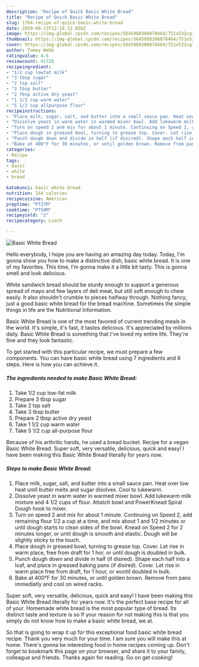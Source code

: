 ```yaml
---
description: "Recipe of Quick Basic White Bread"
title: "Recipe of Quick Basic White Bread"
slug: 1794-recipe-of-quick-basic-white-bread
date: 2020-09-13T12:18:12.056Z
image: https://img-global.cpcdn.com/recipes/5645988306878464/751x532cq70/basic-white-bread-recipe-main-photo.jpg
thumbnail: https://img-global.cpcdn.com/recipes/5645988306878464/751x532cq70/basic-white-bread-recipe-main-photo.jpg
cover: https://img-global.cpcdn.com/recipes/5645988306878464/751x532cq70/basic-white-bread-recipe-main-photo.jpg
author: Tommy Webb
ratingvalue: 4.6
reviewcount: 41728
recipeingredient:
- "1/2 cup lowfat milk"
- "3 tbsp sugar"
- "2 tsp salt"
- "3 tbsp butter"
- "2 tbsp active dry yeast"
- "1 1/2 cup warm water"
- "5 1/2 cup allpurpose flour"
recipeinstructions:
- "Place milk, sugar, salt, and butter into a small sauce pan. Heat over low heat until butter melts and sugar disolves. Cool to lukewarm."
- "Dissolve yeast in warm water in warmed mixer bowl. Add lukewarm milk mixture and 4 1/2 cups of flour. Attatch bowl and PowerKnead Spiral Dough hook to mixer."
- "Turn on speed 2 and mix for about 1 minute. Continuing on Speed 2, add remaining flour 1/2 a cup at a time, and mix about 1 and 1/2 minutes or until dough starts to clean sides of the bowl. Knead on Speed 2 for 2 minutes longer, or until dough is smooth and elastic. Dough will be slightly sticky to the touch."
- "Place dough in greased bowl, turning to grease top. Cover. Let rise in warm place, free from draft for 1 hor, or until dough is doubled in bulk."
- "Punch dough down and divide in half (if disired). Shape each half into a loaf, and place in greased baking pans (if disired). Cover. Let rise in warm place free from draft, for 1 hour, or wuntil doubled in bulk."
- "Bake at 400°F for 30 minutes, or until golden brown. Remove from pans immediatly and cool on wired racks."
categories:
- Recipe
tags:
- basic
- white
- bread

katakunci: basic white bread 
nutrition: 144 calories
recipecuisine: American
preptime: "PT27M"
cooktime: "PT50M"
recipeyield: "2"
recipecategory: Lunch

---
```



![Basic White Bread](https://img-global.cpcdn.com/recipes/5645988306878464/751x532cq70/basic-white-bread-recipe-main-photo.jpg)

Hello everybody, I hope you are having an amazing day today. Today, I'm gonna show you how to make a distinctive dish, basic white bread. It is one of my favorites. This time, I'm gonna make it a little bit tasty. This is gonna smell and look delicious.

White sandwich bread should be sturdy enough to support a generous spread of mayo and few layers of deli meat, but still soft enough to chew easily. It also shouldn&#39;t crumble to pieces halfway through. Nothing fancy, just a good basic white bread for the bread machine. Sometimes the simple things in life are the Nutritional Information.

Basic White Bread is one of the most favored of current trending meals in the world. It's simple, it's fast, it tastes delicious. It's appreciated by millions daily. Basic White Bread is something that I've loved my entire life. They're fine and they look fantastic.


To get started with this particular recipe, we must prepare a few components. You can have basic white bread using 7 ingredients and 6 steps. Here is how you can achieve it.

<!--inarticleads1-->

##### The ingredients needed to make Basic White Bread:

1. Take 1/2 cup low-fat milk
1. Prepare 3 tbsp sugar
1. Take 2 tsp salt
1. Take 3 tbsp butter
1. Prepare 2 tbsp active dry yeast
1. Take 1 1/2 cup warm water
1. Take 5 1/2 cup all-purpose flour


Because of his arthritic hands, he used a bread bucket. Recipe for a vegan Basic White Bread. Super soft, very versatile, delicious, quick and easy! I have been making this Basic White Bread literally for years now. 

<!--inarticleads2-->

##### Steps to make Basic White Bread:

1. Place milk, sugar, salt, and butter into a small sauce pan. Heat over low heat until butter melts and sugar disolves. Cool to lukewarm.
1. Dissolve yeast in warm water in warmed mixer bowl. Add lukewarm milk mixture and 4 1/2 cups of flour. Attatch bowl and PowerKnead Spiral Dough hook to mixer.
1. Turn on speed 2 and mix for about 1 minute. Continuing on Speed 2, add remaining flour 1/2 a cup at a time, and mix about 1 and 1/2 minutes or until dough starts to clean sides of the bowl. Knead on Speed 2 for 2 minutes longer, or until dough is smooth and elastic. Dough will be slightly sticky to the touch.
1. Place dough in greased bowl, turning to grease top. Cover. Let rise in warm place, free from draft for 1 hor, or until dough is doubled in bulk.
1. Punch dough down and divide in half (if disired). Shape each half into a loaf, and place in greased baking pans (if disired). Cover. Let rise in warm place free from draft, for 1 hour, or wuntil doubled in bulk.
1. Bake at 400°F for 30 minutes, or until golden brown. Remove from pans immediatly and cool on wired racks.


Super soft, very versatile, delicious, quick and easy! I have been making this Basic White Bread literally for years now. It&#39;s the perfect base recipe for all of your. Homemade white bread is the most popular type of bread. Its distinct taste and texture is so If your reason for not making this is that you simply do not know how to make a basic white bread, we at. 

So that is going to wrap it up for this exceptional food basic white bread recipe. Thank you very much for your time. I am sure you will make this at home. There's gonna be interesting food in home recipes coming up. Don't forget to bookmark this page on your browser, and share it to your family, colleague and friends. Thanks again for reading. Go on get cooking!
